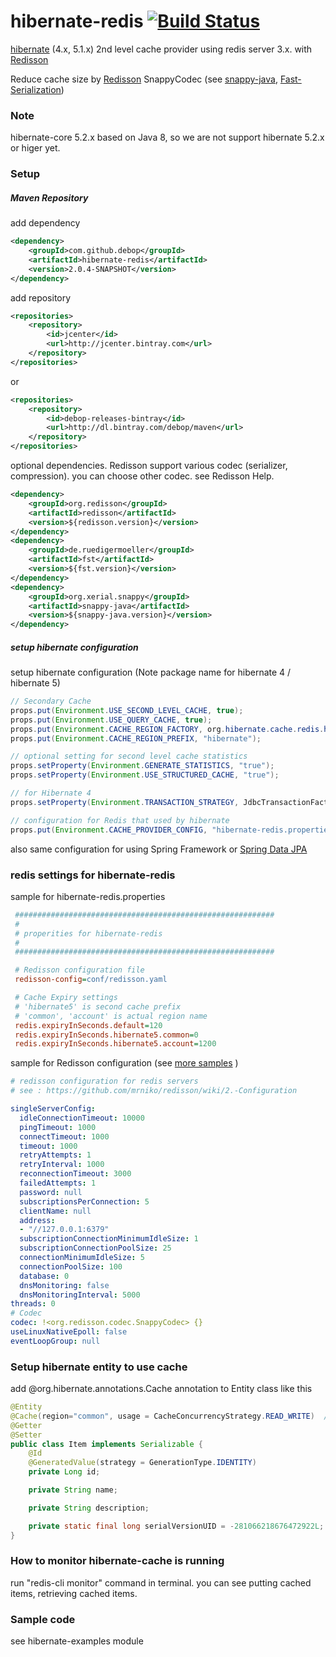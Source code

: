 hibernate-redis  [![Build Status](https://travis-ci.org/debop/hibernate-redis.png)](https://travis-ci.org/debop/hibernate-redis)
===============

[hibernate][1] (4.x, 5.1.x) 2nd level cache provider using redis server 3.x. with [Redisson][2]

Reduce cache size by [Redisson][2] SnappyCodec (see [snappy-java][snappy], [Fast-Serialization][fst])

### Note

hibernate-core 5.2.x based on Java 8, so we are not support hibernate 5.2.x or higer yet.

### Setup

##### Maven Repository

add dependency

```xml
<dependency>
    <groupId>com.github.debop</groupId>
    <artifactId>hibernate-redis</artifactId>
    <version>2.0.4-SNAPSHOT</version>
</dependency>
```

add repository
```xml
<repositories>
    <repository>
        <id>jcenter</id>
        <url>http://jcenter.bintray.com</url>
    </repository>
</repositories>
```
or
```xml
<repositories>
    <repository>
        <id>debop-releases-bintray</id>
        <url>http://dl.bintray.com/debop/maven</url>
    </repository>
</repositories>
```

optional dependencies.
Redisson support various codec (serializer, compression). you can choose other codec. see Redisson Help.

```xml
<dependency>
    <groupId>org.redisson</groupId>
    <artifactId>redisson</artifactId>
    <version>${redisson.version}</version>
</dependency>
<dependency>
    <groupId>de.ruedigermoeller</groupId>
    <artifactId>fst</artifactId>
    <version>${fst.version}</version>
</dependency>
<dependency>
    <groupId>org.xerial.snappy</groupId>
    <artifactId>snappy-java</artifactId>
    <version>${snappy-java.version}</version>
</dependency>
```

##### setup hibernate configuration

setup hibernate configuration (Note package name for hibernate 4 / hibernate 5)

```java
// Secondary Cache
props.put(Environment.USE_SECOND_LEVEL_CACHE, true);
props.put(Environment.USE_QUERY_CACHE, true);
props.put(Environment.CACHE_REGION_FACTORY, org.hibernate.cache.redis.hibernate5.SingletonRedisRegionFactory.class.getName());
props.put(Environment.CACHE_REGION_PREFIX, "hibernate");

// optional setting for second level cache statistics
props.setProperty(Environment.GENERATE_STATISTICS, "true");
props.setProperty(Environment.USE_STRUCTURED_CACHE, "true");

// for Hibernate 4
props.setProperty(Environment.TRANSACTION_STRATEGY, JdbcTransactionFactory.class.getName());

// configuration for Redis that used by hibernate
props.put(Environment.CACHE_PROVIDER_CONFIG, "hibernate-redis.properties");
```

also same configuration for using Spring Framework or [Spring Data JPA][4]

### redis settings for hibernate-redis

sample for hibernate-redis.properties

```ini
 ##########################################################
 #
 # properities for hibernate-redis
 #
 ##########################################################

 # Redisson configuration file
 redisson-config=conf/redisson.yaml

 # Cache Expiry settings
 # 'hibernate5' is second cache prefix
 # 'common', 'account' is actual region name
 redis.expiryInSeconds.default=120
 redis.expiryInSeconds.hibernate5.common=0
 redis.expiryInSeconds.hibernate5.account=1200
```

sample for Redisson configuration (see [more samples](https://github.com/mrniko/redisson/wiki/2.-Configuration) )

```yaml
# redisson configuration for redis servers
# see : https://github.com/mrniko/redisson/wiki/2.-Configuration

singleServerConfig:
  idleConnectionTimeout: 10000
  pingTimeout: 1000
  connectTimeout: 1000
  timeout: 1000
  retryAttempts: 1
  retryInterval: 1000
  reconnectionTimeout: 3000
  failedAttempts: 1
  password: null
  subscriptionsPerConnection: 5
  clientName: null
  address:
  - "//127.0.0.1:6379"
  subscriptionConnectionMinimumIdleSize: 1
  subscriptionConnectionPoolSize: 25
  connectionMinimumIdleSize: 5
  connectionPoolSize: 100
  database: 0
  dnsMonitoring: false
  dnsMonitoringInterval: 5000
threads: 0
# Codec
codec: !<org.redisson.codec.SnappyCodec> {}
useLinuxNativeEpoll: false
eventLoopGroup: null
```

### Setup hibernate entity to use cache

add @org.hibernate.annotations.Cache annotation to Entity class like this

```java
@Entity
@Cache(region="common", usage = CacheConcurrencyStrategy.READ_WRITE)  // or @Cacheable(true) for JPA
@Getter
@Setter
public class Item implements Serializable {
    @Id
    @GeneratedValue(strategy = GenerationType.IDENTITY)
    private Long id;

    private String name;

    private String description;

    private static final long serialVersionUID = -281066218676472922L;
}
```

### How to monitor hibernate-cache is running

run "redis-cli monitor" command in terminal. you can see putting cached items, retrieving cached items.

### Sample code

see hibernate-examples module



[1]: http://www.hibernate.org/
[2]: https://github.com/mrniko/redisson
[3]: https://github.com/debop/hibernate-redis/blob/master/hibernate-redis/src/test/java/org/hibernate/test/cache/HibernateCacheTest.java
[4]: http://projects.spring.io/spring-data-jpa/
[lombok]: http://www.projectlombok.org/
[fst]: https://github.com/RuedigerMoeller/fast-serialization
[snappy]: https://github.com/xerial/snappy-java
[benchmark]: https://github.com/debop/hibernate-redis/blob/master/hibernate-redis/src/test/java/org/hibernate/test/serializer/SerializerTest.java